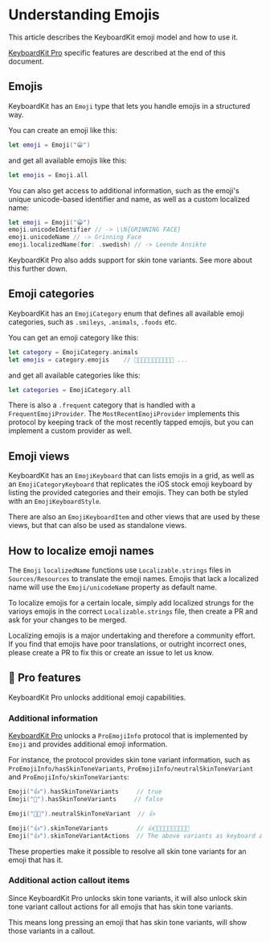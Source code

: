 # Understanding Emojis

This article describes the KeyboardKit emoji model and how to use it.

[KeyboardKit Pro][Pro] specific features are described at the end of this document.


## Emojis

KeyboardKit has an ``Emoji`` type that lets you handle emojis in a structured way.

You can create an emoji like this:

```swift
let emoji = Emoji("😀")
```

and get all available emojis like this:

```swift
let emojis = Emoji.all
```

You can also get access to additional information, such as the emoji's unique unicode-based identifier and name, as well as a custom localized name:

```swift
let emoji = Emoji("😀")
emoji.unicodeIdentifier // -> \\N{GRINNING FACE}
emoji.unicodeName // -> Grinning Face
emoji.localizedName(for: .swedish) // -> Leende Ansikte
```

KeyboardKit Pro also adds support for skin tone variants. See more about this further down.



## Emoji categories

KeyboardKit has an ``EmojiCategory`` enum that defines all available emoji categories, such as `.smileys`, `.animals`, `.foods` etc. 

You can get an emoji category like this:

```swift
let category = EmojiCategory.animals
let emojis = category.emojis    // 🐶🐱🐭🐹🐰🦊🐻🐼🐻‍❄️🐨 ...
```

and get all available categories like this:

```swift
let categories = EmojiCategory.all
```

There is also a `.frequent` category that is handled with a ``FrequentEmojiProvider``. The ``MostRecentEmojiProvider`` implements this protocol by keeping track of the most recently tapped emojis, but you can implement a custom provider as well. 



## Emoji views

KeyboardKit has an ``EmojiKeyboard`` that can lists emojis in a grid, as well as an ``EmojiCategoryKeyboard`` that replicates the iOS stock emoji keyboard by listing the provided categories and their emojis. They can both be styled with an ``EmojiKeyboardStyle``.

There are also an ``EmojiKeyboardItem`` and other views that are used by these views, but that can also be used as standalone views.



## How to localize emoji names

The `Emoji` `localizedName` functions use `Localizable.strings` files in `Sources/Resources` to translate the emoji names. Emojis that lack a localized name will use the ``Emoji/unicodeName`` property as default name.

To localize emojis for a certain locale, simply add localized strungs for the varioys emojis in the correct `Localizable.strings` file, then create a PR and ask for your changes to be merged.

Localizing emojis is a major undertaking and therefore a community effort. If you find that emojis have poor translations, or outright incorrect ones, please create a PR to fix this or create an issue to let us know.



## 👑 Pro features

KeyboardKit Pro unlocks additional emoji capabilities.


### Additional information

[KeyboardKit Pro][Pro] unlocks a ``ProEmojiInfo`` protocol that is implemented by ``Emoji`` and provides additional emoji information.

For instance, the protocol provides skin tone variant information, such as ``ProEmojiInfo/hasSkinToneVariants``, ``ProEmojiInfo/neutralSkinToneVariant`` and ``ProEmojiInfo/skinToneVariants``:

```swift
Emoji("👍").hasSkinToneVariants     // true
Emoji("🚀").hasSkinToneVariants     // false

Emoji("👍🏿").neutralSkinToneVariant  // 👍

Emoji("👍").skinToneVariants        // 👍👍🏻👍🏼👍🏽👍🏾👍🏿
Emoji("👍").skinToneVariantActions  // The above variants as keyboard actions
```

These properties make it possible to resolve all skin tone variants for an emoji that has it.


### Additional action callout items

Since KeyboardKit Pro unlocks skin tone variants, it will also unlock skin tone variant callout actions for all emojis that has skin tone variants.

This means long pressing an emoji that has skin tone variants, will show those variants in a callout.



[Pro]: https://github.com/KeyboardKit/KeyboardKitPro

